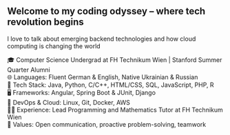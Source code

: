 ## Welcome to my coding odyssey – where tech revolution begins

I love to talk about emerging backend technologies and how cloud computing is changing the world   

🎓 Computer Science Undergrad at FH Technikum Wien | Stanford Summer Quarter Alumni   
🌐 Languages: Fluent German & English, Native Ukrainian & Russian   
🔧 Tech Stack: Java, Python, C/C++, HTML/CSS, SQL, JavaScript, PHP, R   
🖥️ Frameworks: Angular, Spring Boot & JUnit, Django   
🚀 DevOps & Cloud: Linux, Git, Docker, AWS   
👨‍💻 Experience: Lead Programming and Mathematics Tutor at FH Technikum Wien   
🌟 Values: Open communication, proactive problem-solving, teamwork   
